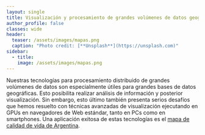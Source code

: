 ```yaml
---
layout: single
title: Visualización y procesamiento de grandes volúmenes de datos geográficos
author_profile: false
classes: wide
header:
  teaser: /assets/images/mapas.png
  caption: "Photo credit: [**Unsplash**](https://unsplash.com)"
sidebar:
  - title: 
    image: /assets/images/mapas.png
---
```


Nuestras tecnologías para procesamiento distribuido de grandes volúmenes de datos son especialmente útiles para grandes bases de datos geográficas. Esto posibilita realizar análisis de información y posterior visualización. Sin embargo, esto último también presenta serios desafíos que hemos resuelto con técnicas avanzadas de visualización ejecutando en GPUs en navegadores de Web estándar, tanto en PCs como en smartphones. Una aplicación exitosa de estas tecnologías es el [mapa de calidad de vida de Argentina](https://icv.netlify.app/).
